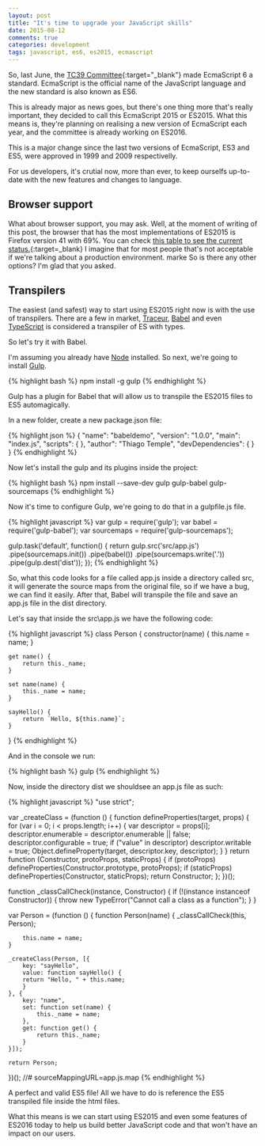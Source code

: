 ```yaml
---
layout: post
title: "It's time to upgrade your JavaScript skills"
date: 2015-08-12
comments: true
categories: development
tags: javascript, es6, es2015, ecmascript
---
```

So, last June, the [TC39 Committee](http://www.ecma-international.org/memento/TC39.htm){:target="_blank"} made EcmaScript 6 a standard. EcmaScript is the official name of the JavaScript language and the new standard is also known as ES6.

This is already major as news goes, but there's one thing more that's really important, they decided to call this EcmaScript 2015 or ES2015. What this means is, they're planning on realising a new version of EcmaScript each year, and the committee is already working on ES2016.

This is a major change since the last two versions of EcmaScript, ES3 and ES5, were approved in 1999 and 2009 respectivelly.

For us developers, it's crutial now, more than ever, to keep ourselfs up-to-date with the new features and changes to language.

## Browser support

What about browser support, you may ask. Well, at the moment of writing of this post, the browser that has the most implementations of ES2015 is Firefox version 41 with 69%. You can check [this table to see the current status.](http://kangax.github.io/compat-table/es6/){:target=_blank} I imagine that for most people that's not acceptable if we're talking about a production environment.
marke
So is there any other options? I'm glad that you asked.

## Transpilers

The easiest (and safest) way to start using ES2015 right now is with the use of transpilers. There are a few in market, [Traceur](https://github.com/google/traceur-compiler), [Babel](https://babeljs.io/) and even [TypeScript](http://www.typescriptlang.org/) is considered a transpiler of ES with types.

So let's try it with Babel.

I'm assuming you already have [Node](https://nodejs.org/) installed. So next, we're going to install [Gulp](http://gulpjs.com/).

{% highlight bash %}
npm install -g gulp
{% endhighlight %}

Gulp has a plugin for Babel that will allow us to transpile the ES2015 files to ES5 automagically.

In a new folder, create a new package.json file:

{% highlight json %}
{
    "name": "babeldemo",
    "version": "1.0.0",
    "main": "index.js",
    "scripts": {
    },
    "author": "Thiago Temple",
    "devDependencies": {
    }
}
{% endhighlight %}

Now let's install the gulp and its plugins inside the project:

{% highlight bash %}
npm install --save-dev gulp gulp-babel gulp-sourcemaps
{% endhighlight %}

Now it's time to configure Gulp, we're going to do that in a gulpfile.js file.

{% highlight javascript %}
var gulp = require('gulp');
var babel = require('gulp-babel');
var sourcemaps = require('gulp-sourcemaps');

gulp.task('default', function() {
    return gulp.src('src/app.js')
        .pipe(sourcemaps.init())
        .pipe(babel())
        .pipe(sourcemaps.write('.'))
        .pipe(gulp.dest('dist'));
});
{% endhighlight %}

So, what this code looks for a file called app.js inside a directory called src, it will generate the source maps from the original file, so if we have a bug, we can find it easily. After that, Babel will transpile the file and save an app.js file in the dist directory.

Let's say that inside the src\app.js we have the following code:

{% highlight javascript %}
class Person {
    constructor(name) {
        this.name = name;
    }

    get name() {
        return this._name;
    }

    set name(name) {
        this._name = name;
    }

    sayHello() {
        return `Hello, ${this.name}`;
    }
}
{% endhighlight %}

And in the console we run:

{% highlight bash %}
gulp
{% endhighlight %}

Now, inside the directory dist we shouldsee an app.js file as such:

{% highlight javascript %}
"use strict";

var _createClass = (function () { function defineProperties(target, props) { for (var i = 0; i < props.length; i++) { var descriptor = props[i]; descriptor.enumerable = descriptor.enumerable || false; descriptor.configurable = true; if ("value" in descriptor) descriptor.writable = true; Object.defineProperty(target, descriptor.key, descriptor); } } return function (Constructor, protoProps, staticProps) { if (protoProps) defineProperties(Constructor.prototype, protoProps); if (staticProps) defineProperties(Constructor, staticProps); return Constructor; }; })();

function _classCallCheck(instance, Constructor) { if (!(instance instanceof Constructor)) { throw new TypeError("Cannot call a class as a function"); } }

var Person = (function () {
    function Person(name) {
        _classCallCheck(this, Person);

        this.name = name;
    }

    _createClass(Person, [{
        key: "sayHello",
        value: function sayHello() {
        return "Hello, " + this.name;
        }
    }, {
        key: "name",
        set: function set(name) {
            this._name = name;
        },
        get: function get() {
            return this._name;
        }
    }]);

    return Person;
})();
//# sourceMappingURL=app.js.map
{% endhighlight %}

A perfect and valid ES5 file! All we have to do is reference the ES5 transpiled file inside the html files.

What this means is we can start using ES2015 and even some features of ES2016 today to help us build better JavaScript code and that won't have an impact on our users.
